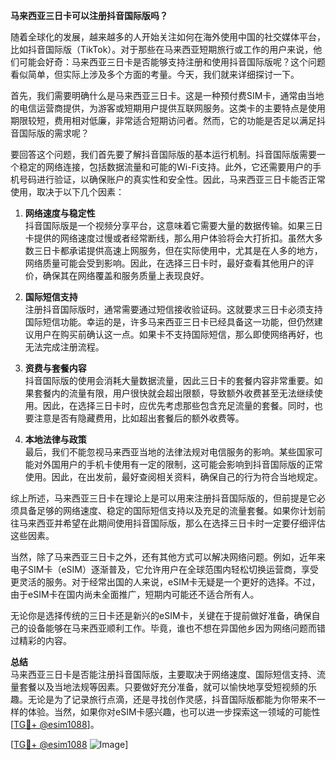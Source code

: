 **马来西亚三日卡可以注册抖音国际版吗？**

随着全球化的发展，越来越多的人开始关注如何在海外使用中国的社交媒体平台，比如抖音国际版（TikTok）。对于那些在马来西亚短期旅行或工作的用户来说，他们可能会好奇：马来西亚三日卡是否能够支持注册和使用抖音国际版呢？这个问题看似简单，但实际上涉及多个方面的考量。今天，我们就来详细探讨一下。

首先，我们需要明确什么是马来西亚三日卡。这是一种预付费SIM卡，通常由当地的电信运营商提供，为游客或短期用户提供互联网服务。这类卡的主要特点是使用期限较短，费用相对低廉，非常适合短期访问者。然而，它的功能是否足以满足抖音国际版的需求呢？

要回答这个问题，我们首先要了解抖音国际版的基本运行机制。抖音国际版需要一个稳定的网络连接，包括数据流量和可能的Wi-Fi支持。此外，它还需要用户的手机号码进行验证，以确保账户的真实性和安全性。因此，马来西亚三日卡能否正常使用，取决于以下几个因素：

1. **网络速度与稳定性**  
   抖音国际版是一个视频分享平台，这意味着它需要大量的数据传输。如果三日卡提供的网络速度过慢或者经常断线，那么用户体验将会大打折扣。虽然大多数三日卡都承诺提供高速上网服务，但在实际使用中，尤其是在人多的地方，网络质量可能会受到影响。因此，在选择三日卡时，最好查看其他用户的评价，确保其在网络覆盖和服务质量上表现良好。

2. **国际短信支持**  
   注册抖音国际版时，通常需要通过短信接收验证码。这就要求三日卡必须支持国际短信功能。幸运的是，许多马来西亚三日卡已经具备这一功能，但仍然建议用户在购买前确认这一点。如果卡不支持国际短信，那么即使网络再好，也无法完成注册流程。

3. **资费与套餐内容**  
   抖音国际版的使用会消耗大量数据流量，因此三日卡的套餐内容非常重要。如果套餐内的流量有限，用户很快就会超出限额，导致额外收费甚至无法继续使用。因此，在选择三日卡时，应优先考虑那些包含充足流量的套餐。同时，也要注意是否有隐藏费用，比如超出套餐后的额外收费等。

4. **本地法律与政策**  
   最后，我们不能忽视马来西亚当地的法律法规对电信服务的影响。某些国家可能对外国用户的手机卡使用有一定的限制，这可能会影响到抖音国际版的正常使用。因此，在出发前，最好查阅相关资料，确保自己的行为符合当地规定。

综上所述，马来西亚三日卡在理论上是可以用来注册抖音国际版的，但前提是它必须具备足够的网络速度、稳定的国际短信支持以及充足的流量套餐。如果你计划前往马来西亚并希望在此期间使用抖音国际版，那么在选择三日卡时一定要仔细评估这些因素。

当然，除了马来西亚三日卡之外，还有其他方式可以解决网络问题。例如，近年来电子SIM卡（eSIM）逐渐普及，它允许用户在全球范围内轻松切换运营商，享受更灵活的服务。对于经常出国的人来说，eSIM卡无疑是一个更好的选择。不过，由于eSIM卡在国内尚未全面推广，短期内可能还不适合所有人。

无论你是选择传统的三日卡还是新兴的eSIM卡，关键在于提前做好准备，确保自己的设备能够在马来西亚顺利工作。毕竟，谁也不想在异国他乡因为网络问题而错过精彩的内容。

**总结**  
马来西亚三日卡是否能注册抖音国际版，主要取决于网络速度、国际短信支持、流量套餐以及当地法规等因素。只要做好充分准备，就可以愉快地享受短视频的乐趣。无论是为了记录旅行点滴，还是寻找创作灵感，抖音国际版都能为你带来不一样的体验。当然，如果你对eSIM卡感兴趣，也可以进一步探索这一领域的可能性[[TG💪+ @esim1088](https://t.me/s/esim1088)]。

[[TG💪+ @esim1088](https://t.me/s/esim1088) ![Image](https://i.postimg.cc/4NQfJmqS/Snipaste-2025-05-13-00-14-12.png)]